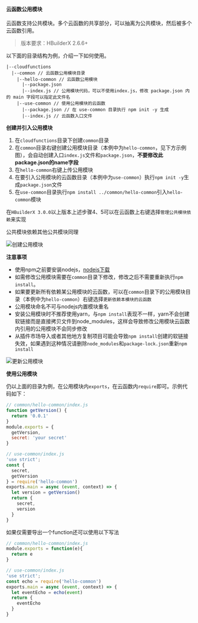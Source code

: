 #### 云函数公用模块

云函数支持公共模块。多个云函数的共享部分，可以抽离为公共模块，然后被多个云函数引用。

> 版本要求：HBuilderX 2.6.6+

以下面的目录结构为例，介绍一下如何使用。

```
|--cloudfunctions
  |--common // 云函数公用模块目录
    |--hello-common // 云函数公用模块
      |--package.json
      |--index.js // 公用模块代码，可以不使用index.js，修改 package.json 内的 main 字段可以指定此文件名
    |--use-common // 使用公用模块的云函数
      |--package.json // 在 use-common 目录执行 npm init -y 生成
      |--index.js // 云函数入口文件
```

**创建并引入公用模块**

1. 在`cloudfunctions`目录下创建`common`目录
2. 在`common`目录右键创建公用模块目录（本例中为`hello-common`，见下方示例图），会自动创建入口`index.js`文件和`package.json`，**不要修改此package.json的name字段**
3. 在`hello-common`右键上传公用模块
4. 在要引入公用模块的云函数目录（本例中为`use-common`）执行`npm init -y`生成`package.json`文件
5. 在`use-common`目录执行`npm install ../common/hello-common`引入`hello-common`模块

在`HBuilderX 3.0.0`以上版本上述步骤4、5可以在云函数上右键选择`管理公共模块依赖`来实现

公共模块依赖其他公共模块同理

![创建公用模块](https://img.cdn.aliyun.dcloud.net.cn/uni-app/uniCloud/create-common-module.jpg)

**注意事项**

- 使用npm之前要安装nodejs，[nodejs下载](http://nodejs.cn/download/)
- 如需修改公用模块需要在`common`目录下修改，修改之后不需要重新执行`npm install`。
- 如果要更新所有依赖某公用模块的云函数，可以在`common`目录下的公用模块目录（本例中为`hello-common`）右键选择`更新依赖本模块的云函数`
- 公用模块命名不可与nodejs内置模块重名
- 安装公用模块时不推荐使用yarn，与`npm install`表现不一样，yarn不会创建软链接而是直接拷贝文件到node_modules，这样会导致修改公用模块云函数内引用的公用模块不会同步修改
- 从插件市场导入或者其他地方复制项目可能会导致`npm install`创建的软链接失效，如果遇到这种情况请删除`node_modules`和`package-lock.json`重新`npm install`

![更新公用模块](https://img.cdn.aliyun.dcloud.net.cn/uni-app/uniCloud/update-common-module.jpg)

**使用公用模块**

仍以上面的目录为例，在公用模块内`exports`，在云函数内`require`即可。示例代码如下：

```js
// common/hello-common/index.js
function getVersion() {
  return '0.0.1'
}
module.exports = {
  getVersion,
  secret: 'your secret'
}
```

```js
// use-common/index.js
'use strict';
const {
  secret,
  getVersion
} = require('hello-common')
exports.main = async (event, context) => {
  let version = getVersion()
  return {
    secret,
    version
  }
}
```

如果仅需要导出一个function还可以使用以下写法

```js
// common/hello-common/index.js
module.exports = function(e){
  return e
}
```

```js
// use-common/index.js
'use strict';
const echo = require('hello-common')
exports.main = async (event, context) => {
  let eventEcho = echo(event)
  return {
    eventEcho
  }
}
```

